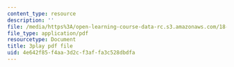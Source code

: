```yaml
---
content_type: resource
description: ''
file: /media/https%3A/open-learning-course-data-rc.s3.amazonaws.com/18-02sc-multivariable-calculus-fall-2010/4e642f85f4aa3d2cf3affa3c528dbdfa_G534bz09B4A.pdf
file_type: application/pdf
resourcetype: Document
title: 3play pdf file
uid: 4e642f85-f4aa-3d2c-f3af-fa3c528dbdfa
---
```

